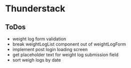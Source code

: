 # Thunderstack

## ToDos
 - weight log form validation
 - break weightLogList component out of weightLogForm
 - implement post login loading screen
 - get placeholder text for weight log submission field
 - sort weigh logs by date
 